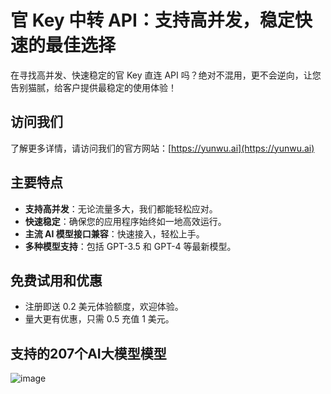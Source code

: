 # 官 Key 中转 API：支持高并发，稳定快速的最佳选择

在寻找高并发、快速稳定的官 Key 直连 API 吗？绝对不混用，更不会逆向，让您告别猫腻，给客户提供最稳定的使用体验！
## 访问我们

了解更多详情，请访问我们的官方网站：[https://yunwu.ai](https://yunwu.ai)

## 主要特点

- **支持高并发**：无论流量多大，我们都能轻松应对。
- **快速稳定**：确保您的应用程序始终如一地高效运行。
- **主流 AI 模型接口兼容**：快速接入，轻松上手。
- **多种模型支持**：包括 GPT-3.5 和 GPT-4 等最新模型。


## 免费试用和优惠

- 注册即送 0.2 美元体验额度，欢迎体验。
- 量大更有优惠，只需 0.5 充值 1 美元。


## 支持的207个AI大模型模型
![image](https://github.com/user-attachments/assets/c1096e43-f4a7-4739-bf5c-2451450d4144)


